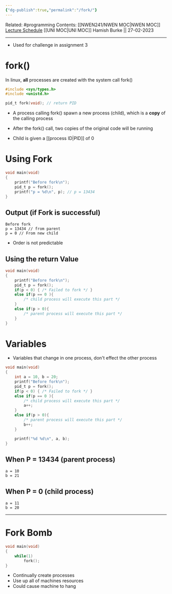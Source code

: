 ```yaml
---
{"dg-publish":true,"permalink":"/fork/"}
---
```


Related: #programming 
Contents: [[NWEN241/NWEN MOC\|NWEN MOC]]
[Lecture Schedule](https://ecs.wgtn.ac.nz/Courses/NWEN241_2023T1/LectureSchedule)
[[UNI MOC\|UNI MOC]]
Hamish Burke || 27-02-2023
***

- Used for challenge in assignment 3

# fork()

In linux, **all** processes are created with the system call fork()

```C
#include <sys/types.h>
#include <unistd.h>

pid_t fork(void); // return PID
```

- A process calling fork() spawn a new process (child), which is a **copy** of the calling process

- After the fork() call, two copies of the original code will be running

- Child is given a [[process ID\|PID]] of 0

# Using Fork

```C
void main(void)
{
	printf("Before fork\n");
	pid_t p = fork();
	printf("p = %d\n", p); // p = 13434
}
```

## Output (if Fork is successful)

```shell
Before fork
p = 13434 // from parent
p = 0 // From new child
```

- Order is not predictable

## Using the return Value

```C
void main(void)
{
	printf("Before fork\n");
	pid_t p = fork();
	if(p < 0) { /* Failed to fork */ }
	else if(p == 0 ){
		/* child process will execute this part */
	}
	else if(p > 0){
		/* parent process will execute this part */
	}
}
```

# Variables

- Variables that change in one process, don't effect the other process

```C
void main(void)
{
	int a = 10, b = 20;
	printf("Before fork\n");
	pid_t p = fork();
	if(p < 0) { /* Failed to fork */ }
	else if(p == 0 ){
		/* child process will execute this part */
		a++;
	}
	else if(p > 0){
		/* parent process will execute this part */
		b++;
	}

	printf("%d %d\n", a, b);
}
```

## When P = 13434 (parent process)

```
a = 10
b = 21
```

## When P = 0 (child process)

```
a = 11
b = 20
```

***

# Fork Bomb

```C
void main(void)
{
	while(1)
		fork();
}
```

- Continually create processes
- Use up all of machines resources
- Could cause machine to hang
